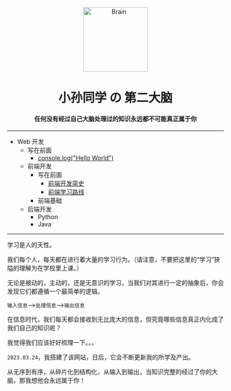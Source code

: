 <div align="center">
<img src="https://raw.githubusercontent.com/Tarikul-Islam-Anik/Animated-Fluent-Emojis/master/Emojis/Hand%20gestures/Brain.png" alt="Brain" width="150" />
<h1>小孙同学 の 第二大脑</h1>
<h4>任何没有经过自己大脑处理过的知识永远都不可能真正属于你</h4>
</div>

---

- Web 开发
  - 写在前面
    - [console.log("Hello World")](https://brain.sunguoqi.com/pages/9de702/)
  - 前端开发
    - 写在前面
      - [前端开发简史](https://brain.sunguoqi.com/pages/9207e1/)
      - [前端学习路线](https://brain.sunguoqi.com/pages/0ef920/)
    - 前端基础
  - 后端开发
    - Python
    - Java

---

学习是人的天性。

我们每个人，每天都在进行着大量的学习行为。（请注意，不要把这里的“学习”狭隘的理解为在学校里上课。）

无论是被动的，主动的，还是无意识的学习，当我们对其进行一定的抽象后，你会发现它们都遵循一个最简单的逻辑。

`输入信息`——>`处理信息`——>`输出信息`

在信息时代，我们每天都会接收到无比庞大的信息，但究竟哪些信息真正内化成了我们自己的知识呢？

我觉得我们应该好好梳理一下。。。

`2023.03.24`，我搭建了该网站，日后，它会不断更新我的所学及产出。

从无序到有序，从碎片化到结构化，从输入到输出，当知识完整的经过了你的大脑，那我想他会永远属于你！
